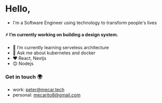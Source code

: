# Hello,
- I'm a Software Engineer using technology to transform people's lives 

#### ⚡ I’m currently working on building a design system.
- 🌱 I’m currently learning serveless architecture
- 💬 Ask me about kubernetes and docker
- :heart: React, Nextjs
- :blush: Nodejs



### Get in touch :earth_africa:
-  work:  peter@mecar.tech
-  personal: mecarito8@gmail.com

<!--
**mecarito/mecarito** is a ✨ _special_ ✨ repository because its `README.md` (this file) appears on your GitHub profile.

Here are some ideas to get you started:

### 🔭 I’m currently working on ...
- 🌱 I’m currently learning ...
- 👯 I’m looking to collaborate on ...
- 🤔 I’m looking for help with ...
- 💬 Ask me about ...
- 📫 How to reach me: ...
- 😄 Pronouns: ...
- ⚡ Fun fact: ...
-->
